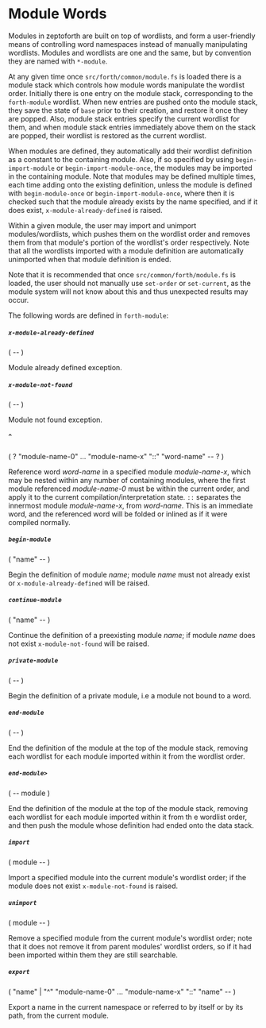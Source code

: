 # Module Words

Modules in zeptoforth are built on top of wordlists, and form a user-friendly means of controlling word namespaces instead of manually manipulating wordlists. Modules and wordlists are one and the same, but by convention they are named with `*-module`.

At any given time once `src/forth/common/module.fs` is loaded there is a module stack which controls how module words manipulate the wordlist order. Initially there is one entry on the module stack, corresponding to the `forth-module` wordlist. When new entries are pushed onto the module stack, they save the state of `base` prior to their creation, and restore it once they are popped. Also, module stack entries specify the current wordlist for them, and when module stack entries immediately above them on the stack are popped, their wordlist is restored as the current wordlist.

When modules are defined, they automatically add their wordlist definition as a constant to the containing module. Also, if so specified by using `begin-import-module` or `begin-import-module-once`, the modules may be imported in the containing module. Note that modules may be defined multiple times, each time adding onto the existing definition, unless the module is defined with `begin-module-once` or `begin-import-module-once`, where then it is checked such that the module already exists by the name specified, and if it does exist, `x-module-already-defined` is raised.

Within a given module, the user may import and unimport modules/wordlists, which pushes them on the wordlist order and removes them from that module's portion of the wordlist's order respectively. Note that all the wordlists imported with a module definition are automatically unimported when that module definition is ended.

Note that it is recommended that once `src/common/forth/module.fs` is loaded, the user should not manually use `set-order` or `set-current`, as the module system will not know about this and thus unexpected results may occur.

The following words are defined in `forth-module`:

##### `x-module-already-defined`
( -- )

Module already defined exception.

##### `x-module-not-found`
( -- )

Module not found exception.

##### `^`
( ? "module-name-0" ... "module-name-x" "::" "word-name" -- ? )

Reference word *word-name* in a specified module *module-name-x*, which may be nested within any number of containing modules, where the first module referenced *module-name-0* must be within the current order, and apply it to the current compilation/interpretation state. `::` separates the innermost module *module-name-x*, from *word-name*. This is an immediate word, and the referenced word will be folded or inlined as if it were compiled normally.

##### `begin-module`
( "name" -- )

Begin the definition of module *name*; module *name* must not already exist or `x-module-already-defined` will be raised.

##### `continue-module`
( "name" -- )

Continue the definition of a preexisting module *name*; if module *name* does not exist `x-module-not-found` will be raised.

##### `private-module`
( -- )

Begin the definition of a private module, i.e a module not bound to a word.

##### `end-module`
( -- )

End the definition of the module at the top of the module stack, removing each wordlist for each module imported within it from the wordlist order.

##### `end-module>`
( --  module )

End the definition of the module at the top of the module stack, removing each wordlist for each module imported within it from th e wordlist order, and then push the module whose definition had ended onto the data stack.

##### `import`
( module -- )

Import a specified module into the current module's wordlist order; if the module does not exist `x-module-not-found` is raised.

##### `unimport`
( module -- )

Remove a specified module from the current module's wordlist order; note that it does not remove it from parent modules' wordlist orders, so if it  had been imported within them they are still searchable.

##### `export`
( "name" | "^" "module-name-0" ... "module-name-x" "::" "name" -- )

Export a name in the current namespace or referred to by itself or by its path, from the current module.

